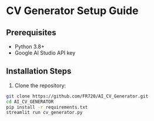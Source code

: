 # CV Generator Setup Guide

## Prerequisites

- Python 3.8+
- Google AI Studio API key

## Installation Steps

1. Clone the repository:

```bash
git clone https://github.com/FR720/AI_CV_Generator.git
cd AI_CV_GENERATOR
pip install -r requirements.txt
streamlit run cv_generator.py

```
